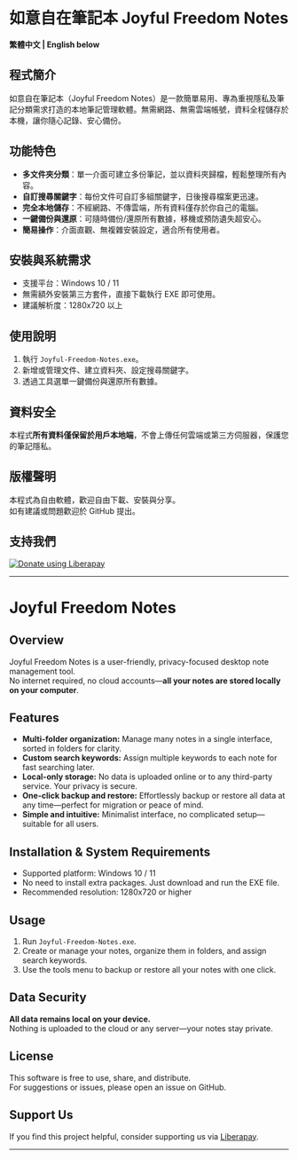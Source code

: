 # 如意自在筆記本 Joyful Freedom Notes

**繁體中文 | English below**

## 程式簡介

如意自在筆記本（Joyful Freedom Notes）是一款簡單易用、專為重視隱私及筆記分類需求打造的本地筆記管理軟體。無需網路、無需雲端帳號，資料全程儲存於本機，讓你隨心記錄、安心備份。

## 功能特色

- **多文件夾分類**：單一介面可建立多份筆記，並以資料夾歸檔，輕鬆整理所有內容。
- **自訂搜尋關鍵字**：每份文件可自訂多組關鍵字，日後搜尋檔案更迅速。
- **完全本地儲存**：不經網路、不傳雲端，所有資料僅存於你自己的電腦。
- **一鍵備份與還原**：可隨時備份/還原所有數據，移機或預防遺失超安心。
- **簡易操作**：介面直觀、無複雜安裝設定，適合所有使用者。

## 安裝與系統需求

- 支援平台：Windows 10 / 11
- 無需額外安裝第三方套件，直接下載執行 EXE 即可使用。
- 建議解析度：1280x720 以上

## 使用說明

1. 執行 `Joyful-Freedom-Notes.exe`。
2. 新增或管理文件、建立資料夾、設定搜尋關鍵字。
3. 透過工具選單一鍵備份與還原所有數據。

## 資料安全

本程式**所有資料僅保留於用戶本地端**，不會上傳任何雲端或第三方伺服器，保護您的筆記隱私。

## 版權聲明

本程式為自由軟體，歡迎自由下載、安裝與分享。  
如有建議或問題歡迎於 GitHub 提出。

## 支持我們

[![Donate using Liberapay](https://liberapay.com/assets/widgets/donate.svg)](https://liberapay.com/~1890015/donate)


---

# Joyful Freedom Notes

## Overview

Joyful Freedom Notes is a user-friendly, privacy-focused desktop note management tool.  
No internet required, no cloud accounts—**all your notes are stored locally on your computer**.

## Features

- **Multi-folder organization:** Manage many notes in a single interface, sorted in folders for clarity.
- **Custom search keywords:** Assign multiple keywords to each note for fast searching later.
- **Local-only storage:** No data is uploaded online or to any third-party service. Your privacy is secure.
- **One-click backup and restore:** Effortlessly backup or restore all data at any time—perfect for migration or peace of mind.
- **Simple and intuitive:** Minimalist interface, no complicated setup—suitable for all users.

## Installation & System Requirements

- Supported platform: Windows 10 / 11
- No need to install extra packages. Just download and run the EXE file.
- Recommended resolution: 1280x720 or higher

## Usage

1. Run `Joyful-Freedom-Notes.exe`.
2. Create or manage your notes, organize them in folders, and assign search keywords.
3. Use the tools menu to backup or restore all your notes with one click.

## Data Security

**All data remains local on your device.**  
Nothing is uploaded to the cloud or any server—your notes stay private.

## License

This software is free to use, share, and distribute.  
For suggestions or issues, please open an issue on GitHub.

## Support Us

If you find this project helpful, consider supporting us via [Liberapay](https://liberapay.com/~1890015/donate).


---


